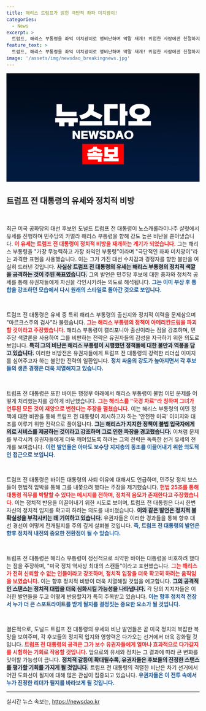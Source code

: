 ```yaml
---
title: 해리스 트럼프가 밝힌 극단적 좌파 미치광이!
categories:
  - News
excerpt: >
  트럼프, 해리스 부통령을 좌익 미치광이로 맹비난하며 막말 재개! 위험한 사람에겐 친절하지 않을 것이라 강조, 바이든 사퇴 이유까지 언급했다. 그의 파격적인 발언에 귀 기울여 보세요!
feature_text: >
  트럼프, 해리스 부통령을 좌익 미치광이로 맹비난하며 막말 재개! 위험한 사람에겐 친절하지 않을 것이라 강조, 바이든 사퇴 이유까지 언급했다. 그의 파격적인 발언에 귀 기울여 보세요!
image: '/assets/img/newsdao_breakingnews.jpg'
---
```


<p><img src="/assets/img/newsdao_breakingnews.jpg" alt="firstkoreanews 속보" /></p>

<h2 data-ke-size="size26">트럼프 전 대통령의 유세와 정치적 비방</h2>

<p data-ke-size="size16">&nbsp;</p>

<p>최근 미국 공화당의 대선 후보인 도널드 트럼프 전 대통령이 노스캐롤라이나주 샬럿에서 유세를 진행하며 민주당의 카멀라 해리스 부통령을 향해 강도 높은 비난을 쏟아냈습니다. <b><span style="color: #ee2323;">이 유세는 트럼프 전 대통령이 정치적 비방을 재개하는 계기가 되었습니다.</span></b> 그는 해리스 부통령을 "가장 무능력하고 가장 좌익인 부통령"이라며 "극단적인 좌파 미치광이"라는 과격한 표현을 사용했습니다. 이는 그가 가진 대선 수치감과 경쟁자를 향한 불만을 여실히 드러낸 것입니다. <b><span style="background-color: #21538527;">사실상 트럼프 전 대통령의 유세는 해리스 부통령의 정치적 색깔을 공격하는 것이 주된 목표였습니다.</span></b> 그의 발언은 민주당 후보에 대한 풍자와 정치적 공세를 통해 유권자들에게 자신을 각인시키려는 의도로 해석됩니다. <b><span style="color: #1a5490;">그는 이미 부상 후 통합을 강조하던 모습에서 다시 원래의 스타일로 돌아간 것으로 보입니다.</span></b></p>

<p data-ke-size="size16">&nbsp;</p>

<p>트럼프 전 대통령은 유세 중 특히 해리스 부통령의 출신지와 정치적 이력을 문제삼으며 "마르크스주의 검사"라 불렀습니다. <b><span style="color: #ee2323;">그는 해리스 부통령의 정책이 아메리칸드림을 파괴할 것이라고 주장했습니다.</span></b> 해리스 부통령이 캘리포니아 출신이라는 점을 강조하며, 민주당 색깔론을 사용하여 그를 비판하는 전략은 유권자들의 감성을 자극하기 위한 의도로 보입니다. <b><span style="background-color: #21538527;">특히 그의 비난은 해리스 부통령이 시행했던 정책들에 대한 불만과 역풍을 담고 있습니다.</span></b> 이러한 비방전은 유권자들에게 트럼프 전 대통령의 강력한 리더십 이미지를 심어주고자 하는 불안한 전략의 일환입니다. <b><span style="color: #1a5490;">정치 싸움의 강도가 높아지면서 각 후보들의 생존 경쟁은 더욱 치열해지고 있습니다.</span></b></p>

<p data-ke-size="size16">&nbsp;</p>

<p>트럼프 전 대통령은 또한 바이든 행정부 아래에서 해리스 부통령이 불법 이민 문제를 어떻게 처리했는지를 강하게 비난했습니다. <b><span style="color: #ee2323;">그는 해리스를 "국경 차르"라 칭하며 그녀가 연루된 모든 것이 재앙으로 변한다는 주장을 펼쳤습니다.</span></b> 이는 해리스 부통령의 이민 정책에 대한 비판을 통해 트럼프 전 대통령이 제시하고자 하는 '안전한 미국' 이미지와 대조를 이루기 위한 전략으로 풀이됩니다. <b><span style="background-color: #21538527;">그는 해리스가 지지한 정책이 불법 입국자에게 의료 서비스를 제공하는 것이라고 강조하며 그로 인한 파장을 경고했습니다.</span></b> 이처럼 문제를 부각시켜 유권자들에게 더욱 깨어있도록 하려는 그의 전략은 독특한 선거 유세의 전개를 보여줍니다. <b><span style="color: #1a5490;">이런 발언들은 아마도 보수당 지지층의 동조를 이끌어내기 위한 의도적인 접근으로 보입니다.</span></b></p>

<p data-ke-size="size16">&nbsp;</p>

<p>트럼프 전 대통령은 바이든 대통령의 사퇴 이유에 대해서도 언급하며, 민주당 정치 보스들이 헌법적 압박을 통해 그를 내쫓으려 했다는 주장을 제기했습니다. <b><span style="color: #ee2323;">헌법 25조를 통해 대통령 직무를 박탈할 수 있다는 메시지를 전하며, 정치적 음모가 존재한다고 주장했습니다.</span></b> 이는 정치적 반응을 이끌어내기 위한 시도로 보이며, 트럼프 전 대통령은 다시 한번 자신의 정치적 입지를 확고히 하려는 의도를 내비쳤습니다. <b><span style="background-color: #21538527;">이와 같은 발언은 정치적 불확실성을 부각시키는 데 기여하고 있습니다.</span></b> 유권자들은 이러한 경과들을 통해 향후 대선 경선이 어떻게 전개될지를 주의 깊게 살펴볼 것입니다. <b><span style="color: #1a5490;">즉, 트럼프 전 대통령의 발언은 향후 정치적 내전의 중요한 전환점이 될 수 있습니다.</span></b></p>

<p data-ke-size="size16">&nbsp;</p>

<p>트럼프 전 대통령은 해리스 부통령이 정신적으로 쇠약한 바이든 대통령을 비호하려 했다는 점을 주장하며, "미국 정치 역사상 최대의 스캔들"이라고 표현했습니다. <b><span style="color: #ee2323;">그는 해리스가 전혀 신뢰할 수 없는 인물이라고 강조하며, 정치적 입장을 더욱 확고히 하려는 움직임을 보였습니다.</span></b> 이는 향후 정치적 비방이 더욱 치열해질 것임을 예고합니다. <b><span style="background-color: #21538527;">그의 공격적인 스탠스는 정치적 대립을 더욱 심화시킬 가능성을 나타냅니다.</span></b> 각 당의 지지자들은 이러한 발언들을 두고 어떻게 반응할지가 특히 주목받고 있습니다. <b><span style="color: #1a5490;">이는 향후 정치적 전장서 누가 더 큰 스포트라이트를 받게 될지를 결정짓는 중요한 요소가 될 것입니다.</span></b></p>

<p data-ke-size="size16">&nbsp;</p>

<p>결론적으로, 도널드 트럼프 전 대통령의 유세와 비난 발언들은 곧 미국 정치의 복잡한 복망을 보여주며, 각 후보들의 정치적 입지와 영향력은 다가오는 선거에서 더욱 강화될 것입니다. <b><span style="color: #ee2323;">트럼프 전 대통령의 공격은 그가 보수 유권자들에게 얼마나 효과적으로 다가갈지를 시험하는 기회로 작용할 것입니다.</span></b> 앞으로의 유세와 정치는 그 결과에 따라 큰 변화를 맞이할 가능성이 큽니다. <b><span style="background-color: #21538527;">정치적 갈등이 확대될수록, 유권자들은 후보들의 진정한 스탠스를 평가할 기회를 가지게 될 것입니다.</span></b> 트럼프 전 대통령의 격렬한 비난은 차기 선거에서 어떤 도화선이 될지에 대해 많은 관심이 집중되고 있습니다. <b><span style="color: #1a5490;">유권자들은 이 전투 속에서 누가 진정한 리더가 될지를 바라보게 될 것입니다.</span></b></p>

<hr>
실시간 뉴스 속보는, <a href="https://newsdao.kr" rel="dofollow">https://newsdao.kr</a>


